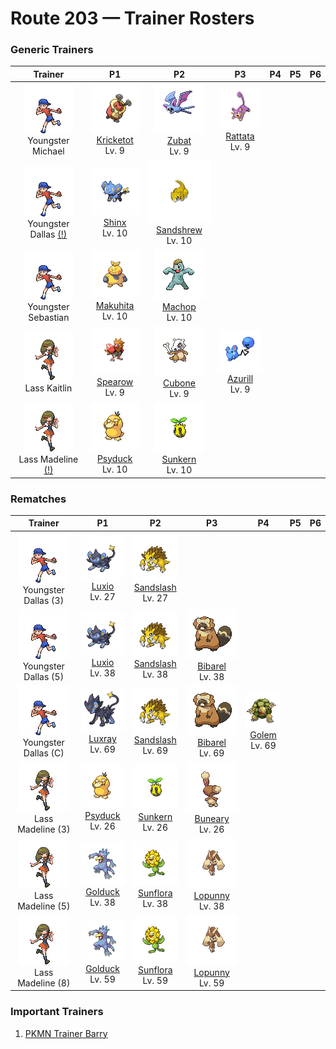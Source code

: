 # Route 203 — Trainer Rosters

### Generic Trainers

| Trainer | P1 | P2 | P3 | P4 | P5 | P6 |
|:-------:|:--:|:--:|:--:|:--:|:--:|:--:|
| ![Youngster Michael](../../assets/trainers/youngster.png "Youngster Michael")<br>Youngster Michael | ![Kricketot](../../assets/sprites/kricketot/front.gif "Kricketot")<br>[Kricketot](../../pokemon/kricketot.md/)<br>Lv. 9 | ![Zubat](../../assets/sprites/zubat/front.gif "Zubat")<br>[Zubat](../../pokemon/zubat.md/)<br>Lv. 9 | ![Rattata](../../assets/sprites/rattata/front.gif "Rattata")<br>[Rattata](../../pokemon/rattata.md/)<br>Lv. 9 |
| ![Youngster Dallas (!)](../../assets/trainers/youngster.png "Youngster Dallas (!)")<br>Youngster Dallas [(!)](#rematches) | ![Shinx](../../assets/sprites/shinx/front.gif "Shinx")<br>[Shinx](../../pokemon/shinx.md/)<br>Lv. 10 | ![Sandshrew](../../assets/sprites/sandshrew/front.gif "Sandshrew")<br>[Sandshrew](../../pokemon/sandshrew.md/)<br>Lv. 10 |
| ![Youngster Sebastian](../../assets/trainers/youngster.png "Youngster Sebastian")<br>Youngster Sebastian | ![Makuhita](../../assets/sprites/makuhita/front.gif "Makuhita")<br>[Makuhita](../../pokemon/makuhita.md/)<br>Lv. 10 | ![Machop](../../assets/sprites/machop/front.gif "Machop")<br>[Machop](../../pokemon/machop.md/)<br>Lv. 10 |
| ![Lass Kaitlin](../../assets/trainers/lass.png "Lass Kaitlin")<br>Lass Kaitlin | ![Spearow](../../assets/sprites/spearow/front.gif "Spearow")<br>[Spearow](../../pokemon/spearow.md/)<br>Lv. 9 | ![Cubone](../../assets/sprites/cubone/front.gif "Cubone")<br>[Cubone](../../pokemon/cubone.md/)<br>Lv. 9 | ![Azurill](../../assets/sprites/azurill/front.gif "Azurill")<br>[Azurill](../../pokemon/azurill.md/)<br>Lv. 9 |
| ![Lass Madeline (!)](../../assets/trainers/lass.png "Lass Madeline (!)")<br>Lass Madeline [(!)](#rematches) | ![Psyduck](../../assets/sprites/psyduck/front.gif "Psyduck")<br>[Psyduck](../../pokemon/psyduck.md/)<br>Lv. 10 | ![Sunkern](../../assets/sprites/sunkern/front.gif "Sunkern")<br>[Sunkern](../../pokemon/sunkern.md/)<br>Lv. 10 |


### Rematches

| Trainer | P1 | P2 | P3 | P4 | P5 | P6 |
|:-------:|:--:|:--:|:--:|:--:|:--:|:--:|
| ![Youngster Dallas (3)](../../assets/trainers/youngster.png "Youngster Dallas (3)")<br>Youngster Dallas (3) | ![Luxio](../../assets/sprites/luxio/front.gif "Luxio")<br>[Luxio](../../pokemon/luxio.md/)<br>Lv. 27 | ![Sandslash](../../assets/sprites/sandslash/front.gif "Sandslash")<br>[Sandslash](../../pokemon/sandslash.md/)<br>Lv. 27 |
| ![Youngster Dallas (5)](../../assets/trainers/youngster.png "Youngster Dallas (5)")<br>Youngster Dallas (5) | ![Luxio](../../assets/sprites/luxio/front.gif "Luxio")<br>[Luxio](../../pokemon/luxio.md/)<br>Lv. 38 | ![Sandslash](../../assets/sprites/sandslash/front.gif "Sandslash")<br>[Sandslash](../../pokemon/sandslash.md/)<br>Lv. 38 | ![Bibarel](../../assets/sprites/bibarel/front.gif "Bibarel")<br>[Bibarel](../../pokemon/bibarel.md/)<br>Lv. 38 |
| ![Youngster Dallas (C)](../../assets/trainers/youngster.png "Youngster Dallas (C)")<br>Youngster Dallas (C) | ![Luxray](../../assets/sprites/luxray/front.gif "Luxray")<br>[Luxray](../../pokemon/luxray.md/)<br>Lv. 69 | ![Sandslash](../../assets/sprites/sandslash/front.gif "Sandslash")<br>[Sandslash](../../pokemon/sandslash.md/)<br>Lv. 69 | ![Bibarel](../../assets/sprites/bibarel/front.gif "Bibarel")<br>[Bibarel](../../pokemon/bibarel.md/)<br>Lv. 69 | ![Golem](../../assets/sprites/golem/front.gif "Golem")<br>[Golem](../../pokemon/golem.md/)<br>Lv. 69 |
| ![Lass Madeline (3)](../../assets/trainers/lass.png "Lass Madeline (3)")<br>Lass Madeline (3) | ![Psyduck](../../assets/sprites/psyduck/front.gif "Psyduck")<br>[Psyduck](../../pokemon/psyduck.md/)<br>Lv. 26 | ![Sunkern](../../assets/sprites/sunkern/front.gif "Sunkern")<br>[Sunkern](../../pokemon/sunkern.md/)<br>Lv. 26 | ![Buneary](../../assets/sprites/buneary/front.gif "Buneary")<br>[Buneary](../../pokemon/buneary.md/)<br>Lv. 26 |
| ![Lass Madeline (5)](../../assets/trainers/lass.png "Lass Madeline (5)")<br>Lass Madeline (5) | ![Golduck](../../assets/sprites/golduck/front.gif "Golduck")<br>[Golduck](../../pokemon/golduck.md/)<br>Lv. 38 | ![Sunflora](../../assets/sprites/sunflora/front.gif "Sunflora")<br>[Sunflora](../../pokemon/sunflora.md/)<br>Lv. 38 | ![Lopunny](../../assets/sprites/lopunny/front.gif "Lopunny")<br>[Lopunny](../../pokemon/lopunny.md/)<br>Lv. 38 |
| ![Lass Madeline (8)](../../assets/trainers/lass.png "Lass Madeline (8)")<br>Lass Madeline (8) | ![Golduck](../../assets/sprites/golduck/front.gif "Golduck")<br>[Golduck](../../pokemon/golduck.md/)<br>Lv. 59 | ![Sunflora](../../assets/sprites/sunflora/front.gif "Sunflora")<br>[Sunflora](../../pokemon/sunflora.md/)<br>Lv. 59 | ![Lopunny](../../assets/sprites/lopunny/front.gif "Lopunny")<br>[Lopunny](../../pokemon/lopunny.md/)<br>Lv. 59 |


### Important Trainers

1. [PKMN Trainer Barry](important_trainers.md#pkmn-trainer-barry)
